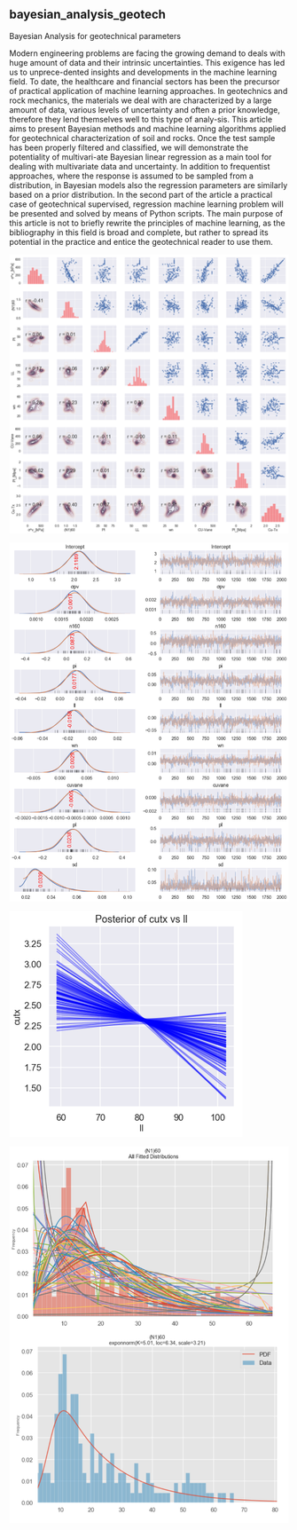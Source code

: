 ## bayesian_analysis_geotech

Bayesian Analysis for geotechnical parameters


Modern engineering problems are facing the growing demand to deals with huge amount of data and their intrinsic uncertainties. This exigence has led us to unprece-dented insights and developments in the machine learning field. To date, the healthcare and financial sectors has been the precursor of practical application of machine learning approaches. In geotechnics and rock mechanics, the materials we deal with are characterized by a large amount of data, various levels of uncertainty and often a prior knowledge, therefore they lend themselves well to this type of analy-sis. This article aims to present Bayesian methods and machine learning algorithms applied for geotechnical characterization of soil and rocks. Once the test sample has been properly filtered and classified, we will demonstrate the potentiality of multivari-ate Bayesian linear regression as a main tool for dealing with multivariate data and uncertainty. In addition to frequentist approaches, where the response is assumed to be sampled from a distribution, in Bayesian models also the regression parameters are similarly based on a prior distribution. In the second part of the article a practical case of geotechnical supervised, regression machine learning problem will be presented and solved by means of Python scripts. The main purpose of this article is not to briefly rewrite the principles of machine learning, as the bibliography in this field is broad and complete, but rather to spread its potential in the practice and entice the geotechnical reader to use them.

![Image description](01.gif)

![Image description](02.gif)

![Image description](03.gif)

![Image description](04.gif)